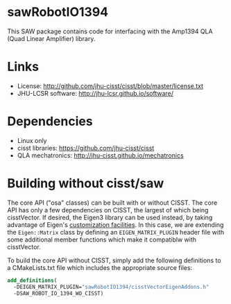 sawRobotIO1394
==============

This SAW package contains code for interfacing with the Amp1394 QLA (Quad
Linear Amplifier) library.

Links
=====
 * License: http://github.com/jhu-cisst/cisst/blob/master/license.txt
 * JHU-LCSR software: http://jhu-lcsr.github.io/software/
 
Dependencies
============
 * Linux only
 * cisst libraries: https://github.com/jhu-cisst/cisst
 * QLA mechatronics: http://jhu-cisst.github.io/mechatronics

Building without cisst/saw
==========================

The core API ("osa" classes) can be built with or without CISST.
The core API has only a few dependencies on CISST, the largest of which being
cisstVector. If desired, the Eigen3 library can be used instead, by taking
advantage of Eigen's [customization
facilities](http://eigen.tuxfamily.org/dox-devel/TopicCustomizingEigen.html#ExtendingMatrixBase).
In this case, we are extending the `Eigen::Matrix` class by defining an
`EIGEN_MATRIX_PLUGIN` header file with some additional member functions which
make it compatiblw with cisstVector.

To build the core API without CISST, simply add the following definitions to a
CMakeLists.txt file which includes the appropriate source files:

```CMake
add_definitions(
  -DEIGEN_MATRIX_PLUGIN="sawRobotIO1394/cisstVectorEigenAddons.h"
  -DSAW_ROBOT_IO_1394_WO_CISST)
```
